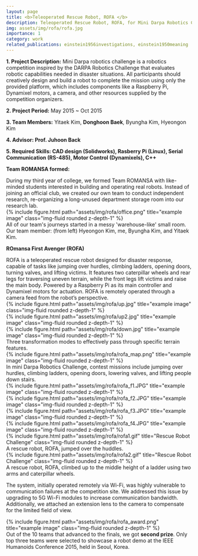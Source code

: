 ```yaml
---
layout: page
title: <b>Teleoperated Rescue Robot, ROFA </b>
description: Teleoperated Rescue Robot, ROFA, for Mini Darpa Robotics Challenge (Undergraduate Project, 2015)
img: assets/img/rofa/rofa.jpg
importance: 1
category: work
related_publications: einstein1956investigations, einstein1950meaning
---
```


<p><b>1. Project Description:</b> Mini Darpa robotics challenge is a robotics competition inspired by the DARPA Robotics Challenge that evaluates robotic capabilities needed in disaster situations. All participants should creatively design and build a robot to complete the mission using only the provided platform, which includes components like a Raspberry Pi, Dynamixel motors, a camera, and other resources supplied by the competition organizers. </p>
<p><b>2. Project Period:</b> May 2015 ~ Oct 2015 </p>
<p><b>3. Team Members:</b> Yitaek Kim, <b>Donghoon Baek</b>, Byungha Kim, Hyeongon Kim </p>
<p><b>4. Advisor: Prof. Juhoon Back </b>
<p><b>5. Required Skills: CAD design (Solidworks), Rasberry Pi (Linux), Serial Communication (RS-485), Motor Control (Dynamixels), C++ </b></p>

<p><b> Team ROMANSA formed: </b></p>
During my third year of college, we formed Team ROMANSA with like-minded students interested in building and operating real robots. Instead of joining an official club, we created our own team to conduct independent research, re-organizing a long-unused department storage room into our research lab.


<div class="row justify-content-sm-center">
    <div class="col-sm-12 mt-3 mt-md-0">
        {% include figure.html path="assets/img/rofa/office.png" title="example image" class="img-fluid rounded z-depth-1" %}
    </div>
</div>
<div class="caption">
    All of our team's journeys started in a messy 'warehouse-like' small room. Our team member: (from left) Hyeongon Kim, me, Byungha Kim, and Yitaek Kim.
</div>


<p><b> ROmansa First Avenger (ROFA) </b></p>
ROFA is a teleoperated rescue robot designed for disaster response, capable of tasks like jumping over hurdles, climbing ladders, opening doors, turning valves, and lifting victims. It features two caterpillar wheels and rear legs for traversing uneven terrain, while the front legs lift victims and raise the main body. Powered by a Raspberry Pi as its main controller and Dynamixel motors for actuation. ROFA is remotely operated through a camera feed from the robot’s perspective. 


<div class="row">
    <div class="col-sm mt-3 mt-md-0">
        {% include figure.html path="assets/img/rofa/up.jpg" title="example image" class="img-fluid rounded z-depth-1" %}
    </div>
    <div class="col-sm mt-3 mt-md-0">
        {% include figure.html path="assets/img/rofa/up2.jpg" title="example image" class="img-fluid rounded z-depth-1" %}
    </div>
    <div class="col-sm mt-3 mt-md-0">
        {% include figure.html path="assets/img/rofa/down.jpg" title="example image" class="img-fluid rounded z-depth-1" %}
    </div>
</div>
<div class="caption">
    Three transformation modes to effectively pass through specific terrain features.
</div>


<div class="row justify-content-sm-center">
    <div class="col-sm-8 mt-3 mt-md-0">
        {% include figure.html path="assets/img/rofa/rofa_map.png" title="example image" class="img-fluid rounded z-depth-1" %}
    </div>
</div>
<div class="caption">
    In mini Darpa Robotics Challenge, contest missions include jumping over hurdles, climbing ladders, opening doors, lowering valves, and lifting people down stairs.  
</div>

<div class="row">
    <div class="col-sm-6 mt-3">
        {% include figure.html path="assets/img/rofa/rofa_f1.JPG" title="example image" class="img-fluid rounded z-depth-1" %}
    </div>
    <div class="col-sm-6 mt-3">
        {% include figure.html path="assets/img/rofa/rofa_f2.JPG" title="example image" class="img-fluid rounded z-depth-1" %}
    </div>
    <div class="col-sm-6 mt-3">
        {% include figure.html path="assets/img/rofa/rofa_f3.JPG" title="example image" class="img-fluid rounded z-depth-1" %}
    </div>
    <div class="col-sm-6 mt-3">
        {% include figure.html path="assets/img/rofa/rofa_f4.JPG" title="example image" class="img-fluid rounded z-depth-1" %}
    </div>
</div>







<div class="row">
    <div class="col-sm mt-3 mt-md-0">
        {% include figure.html path="assets/img/rofa/rofa1.gif" title="Rescue Robot Challenge" class="img-fluid rounded z-depth-1" %}
    </div>
</div>
<div class="caption">
    A rescue robot, ROFA, jumped over the huddles.
</div>

<div class="row">
    <div class="col-sm mt-3 mt-md-0">
        {% include figure.html path="assets/img/rofa/rofa2.gif" title="Rescue Robot Challenge" class="img-fluid rounded z-depth-1" %}
    </div>
</div>
<div class="caption">
    A rescue robot, ROFA, climbed up to the middle height of a ladder using two arms and caterpillar wheels.
</div>

The system, initially operated remotely via Wi-Fi, was highly vulnerable to communication failures at the competition site. We addressed this issue by upgrading to 5G Wi-Fi modules to increase communication bandwidth. Additionally, we attached an extension lens to the camera to compensate for the limited field of view.

<div class="row justify-content-sm-center">
    <div class="col-sm-8 mt-3 mt-md-0">
        {% include figure.html path="assets/img/rofa/rofa_award.png" title="example image" class="img-fluid rounded z-depth-1" %}
    </div>
</div>
<div class="caption">
    Out of the 10 teams that advanced to the finals, we got <b>second prize</b>. Only top three teams were selected to showcase a robot demo at the IEEE Humanoids Conference 2015, held in Seoul, Korea. 
</div>



